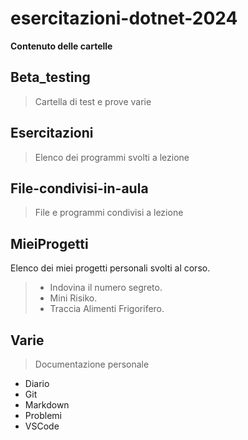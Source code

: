 # esercitazioni-dotnet-2024

**Contenuto delle cartelle**

## Beta_testing

> Cartella di test e prove varie

## Esercitazioni

> Elenco dei programmi svolti a lezione

## File-condivisi-in-aula

> File e programmi condivisi a lezione 

## MieiProgetti
Elenco dei miei progetti personali svolti al corso.
> - Indovina il numero segreto.
> - Mini Risiko.
> - Traccia Alimenti Frigorifero.

## Varie

> Documentazione personale

- Diario 
- Git
- Markdown
- Problemi
- VSCode
